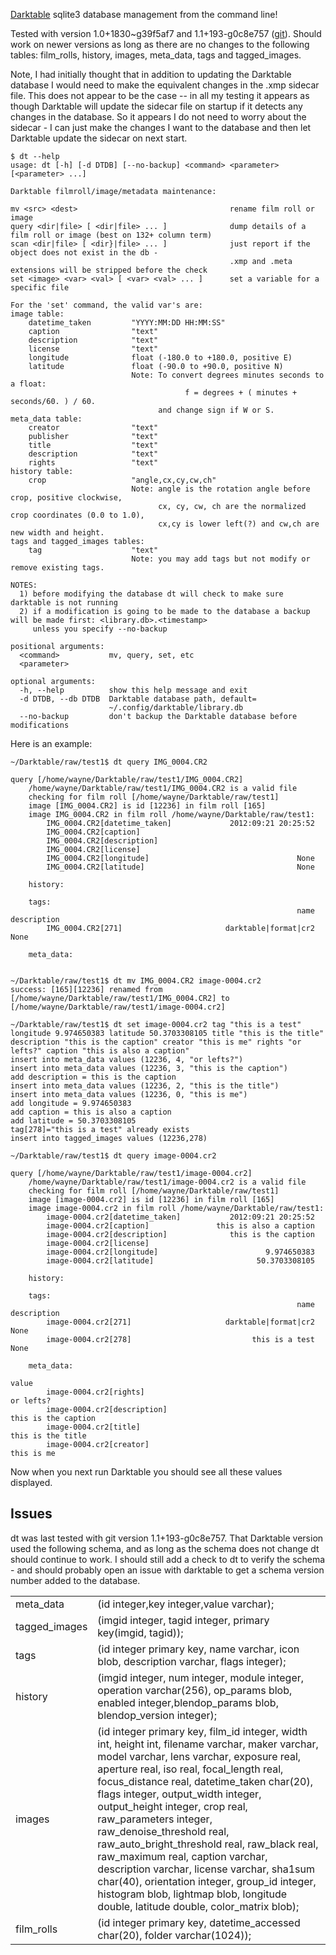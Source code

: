 [Darktable](http://www.darktable.org) sqlite3 database management from
the command line!

Tested with version 1.0+1830~g39f5af7 and 1.1+193-g0c8e757 
([git](http://github.com/darktable-org/darktable)).  Should work on newer versions as long as 
there are no changes to the following tables:  film_rolls, history, images, meta_data,
tags and tagged_images.

Note, I had initially thought that in addition to updating the Darktable
database I would need to make the equivalent changes in the .xmp sidecar
file.  This does not appear to be the case -- in all my testing it appears
as though Darktable will update the sidecar file on startup if it 
detects any changes in the database. So it appears I do not need to worry
about the sidecar - I can just make the changes I want to the database 
and then let Darktable update the sidecar on next start.

```
$ dt --help
usage: dt [-h] [-d DTDB] [--no-backup] <command> <parameter> [<parameter> ...]

Darktable filmroll/image/metadata maintenance:

mv <src> <dest>                                  rename film roll or image
query <dir|file> [ <dir|file> ... ]              dump details of a film roll or image (best on 132+ column term)
scan <dir|file> [ <dir}|file> ... ]              just report if the object does not exist in the db - 
                                                 .xmp and .meta extensions will be stripped before the check
set <image> <var> <val> [ <var> <val> ... ]      set a variable for a specific file

For the 'set' command, the valid var's are:
image table:
    datetime_taken         "YYYY:MM:DD HH:MM:SS"
    caption                "text"
    description            "text"
    license                "text"
    longitude              float (-180.0 to +180.0, positive E)
    latitude               float (-90.0 to +90.0, positive N)
                           Note: To convert degrees minutes seconds to a float: 
                                       f = degrees + ( minutes + seconds/60. ) / 60.
                                 and change sign if W or S.
meta_data table:
    creator                "text"
    publisher              "text"
    title                  "text"
    description            "text"
    rights                 "text"
history table:
    crop                   "angle,cx,cy,cw,ch"
                           Note: angle is the rotation angle before crop, positive clockwise,
                                 cx, cy, cw, ch are the normalized crop coordinates (0.0 to 1.0),
                                 cx,cy is lower left(?) and cw,ch are new width and height.
tags and tagged_images tables:
    tag                    "text"
                           Note: you may add tags but not modify or remove existing tags.

NOTES:
  1) before modifying the database dt will check to make sure darktable is not running
  2) if a modification is going to be made to the database a backup will be made first: <library.db>.<timestamp>
     unless you specify --no-backup

positional arguments:
  <command>           mv, query, set, etc
  <parameter>

optional arguments:
  -h, --help          show this help message and exit
  -d DTDB, --db DTDB  Darktable database path, default=
                      ~/.config/darktable/library.db
  --no-backup         don't backup the Darktable database before modifications
```

Here is an example:

```
~/Darktable/raw/test1$ dt query IMG_0004.CR2

query [/home/wayne/Darktable/raw/test1/IMG_0004.CR2]
	/home/wayne/Darktable/raw/test1/IMG_0004.CR2 is a valid file
	checking for film roll [/home/wayne/Darktable/raw/test1]
	image [IMG_0004.CR2] is id [12236] in film roll [165]
	image IMG_0004.CR2 in film roll /home/wayne/Darktable/raw/test1:
		IMG_0004.CR2[datetime_taken]             2012:09:21 20:25:52
		IMG_0004.CR2[caption]                                       
		IMG_0004.CR2[description]                                   
		IMG_0004.CR2[license]                                       
		IMG_0004.CR2[longitude]                                 None
		IMG_0004.CR2[latitude]                                  None

	history:

	tags:
		                                                        name                   description
		IMG_0004.CR2[271]                       darktable|format|cr2                          None

	meta_data:


~/Darktable/raw/test1$ dt mv IMG_0004.CR2 image-0004.cr2
success: [165][12236] renamed from [/home/wayne/Darktable/raw/test1/IMG_0004.CR2] to [/home/wayne/Darktable/raw/test1/image-0004.cr2]

~/Darktable/raw/test1$ dt set image-0004.cr2 tag "this is a test" longitude 9.974650383 latitude 50.3703308105 title "this is the title" description "this is the caption" creator "this is me" rights "or lefts?" caption "this is also a caption"
insert into meta_data values (12236, 4, "or lefts?")
insert into meta_data values (12236, 3, "this is the caption")
add description = this is the caption
insert into meta_data values (12236, 2, "this is the title")
insert into meta_data values (12236, 0, "this is me")
add longitude = 9.974650383
add caption = this is also a caption
add latitude = 50.3703308105
tag[278]="this is a test" already exists
insert into tagged_images values (12236,278)

~/Darktable/raw/test1$ dt query image-0004.cr2

query [/home/wayne/Darktable/raw/test1/image-0004.cr2]
	/home/wayne/Darktable/raw/test1/image-0004.cr2 is a valid file
	checking for film roll [/home/wayne/Darktable/raw/test1]
	image [image-0004.cr2] is id [12236] in film roll [165]
	image image-0004.cr2 in film roll /home/wayne/Darktable/raw/test1:
		image-0004.cr2[datetime_taken]           2012:09:21 20:25:52
		image-0004.cr2[caption]               this is also a caption
		image-0004.cr2[description]              this is the caption
		image-0004.cr2[license]                                     
		image-0004.cr2[longitude]                        9.974650383
		image-0004.cr2[latitude]                       50.3703308105

	history:

	tags:
		                                                        name                   description
		image-0004.cr2[271]                     darktable|format|cr2                          None
		image-0004.cr2[278]                           this is a test                          None

	meta_data:
		                                                                                     value
		image-0004.cr2[rights]                                                           or lefts?
		image-0004.cr2[description]                                            this is the caption
		image-0004.cr2[title]                                                    this is the title
		image-0004.cr2[creator]                                                         this is me

```

Now when you next run Darktable you should see all these values displayed.


## Issues

dt was last tested with git version 1.1+193-g0c8e757.  That Darktable version used the
following schema, and as long as the schema does not change dt should continue to work.
I should still add a check to dt to verify the schema - and should probably open an issue
with darktable to get a schema version number added to the database.

<table>
	<tr>
		<td>meta_data</td>
		<td>(id integer,key integer,value varchar);</td>
	</tr>
	<tr>
		<td>tagged_images</td>
		<td>(imgid integer, tagid integer, primary key(imgid, tagid));</td>
	</tr>
	<tr>
		<td>tags</td>
		<td>(id integer primary key, name varchar, icon blob, description varchar, flags integer);</td>
	</tr>
	<tr>
		<td>history</td>
		<td>(imgid integer, num integer, module integer, operation varchar(256), op_params blob, enabled integer,blendop_params blob, blendop_version integer);</td>
	</tr>
	<tr>
		<td>images</td>
		<td>(id integer primary key, film_id integer, width int, height int, filename varchar, 
		maker varchar, model varchar, lens varchar, exposure real, aperture real, iso real, 
		focal_length real, focus_distance real, datetime_taken char(20), flags integer, 
		output_width integer, output_height integer, crop real, raw_parameters integer, 
		raw_denoise_threshold real, raw_auto_bright_threshold real, raw_black real, raw_maximum real, 
		caption varchar, description varchar, license varchar, sha1sum char(40), orientation integer, 
		group_id integer, histogram blob, lightmap blob, longitude double, latitude double, 
		color_matrix blob);</td>
	<tr>
		<td>film_rolls</td>
		<td>(id integer primary key, datetime_accessed char(20), folder varchar(1024));</td>
	</tr>
</table>  


